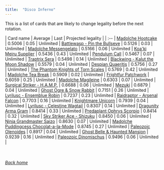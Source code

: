 ```yaml
---
title:  "Disco Inferno"
---
```


This is a list of cards that are likely to change legality before the next rotation.

| Card name | Average | Last | Projected legality |
| :-- |
[Madolche Hootcake](https://db.ygoprodeck.com/card/?search=Madolche%20Hootcake) | 0.5006 | 0.05 | Unlimited |
[Battlewasp - Pin the Bullseye](https://db.ygoprodeck.com/card/?search=Battlewasp%20-%20Pin%20the%20Bullseye) | 0.5126 | 0.03 | Unlimited |
[Madolche Messengelato](https://db.ygoprodeck.com/card/?search=Madolche%20Messengelato) | 0.5166 | 0.06 | Unlimited |
[Koa'ki Meiru Supplier](https://db.ygoprodeck.com/card/?search=Koa'ki%20Meiru%20Supplier) | 0.5436 | 0.43 | Unlimited |
[Pendulum Call](https://db.ygoprodeck.com/card/?search=Pendulum%20Call) | 0.5467 | 0.07 | Unlimited |
[Traptrix Sera](https://db.ygoprodeck.com/card/?search=Traptrix%20Sera) | 0.5498 | 0.14 | Unlimited |
[Blackwing - Kalut the Moon Shadow](https://db.ygoprodeck.com/card/?search=Blackwing%20-%20Kalut%20the%20Moon%20Shadow) | 0.5579 | 0.04 | Unlimited |
[Despian Quaeritis](https://db.ygoprodeck.com/card/?search=Despian%20Quaeritis) | 0.5756 | 0.27 | Unlimited |
[The Phantom Knights of Torn Scales](https://db.ygoprodeck.com/card/?search=The%20Phantom%20Knights%20of%20Torn%20Scales) | 0.5769 | 0.42 | Unlimited |
[Madolche Tea Break](https://db.ygoprodeck.com/card/?search=Madolche%20Tea%20Break) | 0.5909 | 0.02 | Unlimited |
[Frightfur Patchwork](https://db.ygoprodeck.com/card/?search=Frightfur%20Patchwork) | 0.6059 | 0.25 | Unlimited |
[Madolche Magileine](https://db.ygoprodeck.com/card/?search=Madolche%20Magileine) | 0.6303 | 0.07 | Unlimited |
[Surgical Striker - H.A.M.P.](https://db.ygoprodeck.com/card/?search=Surgical%20Striker%20-%20H.A.M.P.) | 0.6688 | 0.06 | Unlimited |
[Mezuki](https://db.ygoprodeck.com/card/?search=Mezuki) | 0.6879 | 0.04 | Unlimited |
[Ghost Ogre & Snow Rabbit](https://db.ygoprodeck.com/card/?search=Ghost%20Ogre%20%26%20Snow%20Rabbit) | 0.7151 | 0.26 | Unlimited |
[Lyrilusc - Ensemblue Robin](https://db.ygoprodeck.com/card/?search=Lyrilusc%20-%20Ensemblue%20Robin) | 0.7237 | 0.23 | Unlimited |
[Raidraptor - Arsenal Falcon](https://db.ygoprodeck.com/card/?search=Raidraptor%20-%20Arsenal%20Falcon) | 0.7703 | 0.16 | Unlimited |
[Knightmare Unicorn](https://db.ygoprodeck.com/card/?search=Knightmare%20Unicorn) | 0.7939 | 0.04 | Unlimited |
[Lyrilusc - Celestine Wagtail](https://db.ygoprodeck.com/card/?search=Lyrilusc%20-%20Celestine%20Wagtail) | 0.8307 | 0.14 | Unlimited |
[Dragunity Arma Gram](https://db.ygoprodeck.com/card/?search=Dragunity%20Arma%20Gram) | 0.8414 | 0.33 | Unlimited |
[Predaplant Ophrys Scorpio](https://db.ygoprodeck.com/card/?search=Predaplant%20Ophrys%20Scorpio) | 0.8414 | 0.32 | Unlimited |
[Sky Striker Ace - Shizuku](https://db.ygoprodeck.com/card/?search=Sky%20Striker%20Ace%20-%20Shizuku) | 0.8450 | 0.06 | Unlimited |
[Ninja Grandmaster Saizo](https://db.ygoprodeck.com/card/?search=Ninja%20Grandmaster%20Saizo) | 0.8630 | 0.07 | Unlimited |
[Madolche Puddingcess Chocolat-a-la-Mode](https://db.ygoprodeck.com/card/?search=Madolche%20Puddingcess%20Chocolat-a-la-Mode) | 0.8745 | 0.27 | Unlimited |
[Paleozoic Olenoides](https://db.ygoprodeck.com/card/?search=Paleozoic%20Olenoides) | 0.8917 | 0.04 | Unlimited |
[Ghost Belle & Haunted Mansion](https://db.ygoprodeck.com/card/?search=Ghost%20Belle%20%26%20Haunted%20Mansion) | 0.9239 | 0.16 | Unlimited |
[Paleozoic Dinomischus](https://db.ygoprodeck.com/card/?search=Paleozoic%20Dinomischus) | 0.9496 | 0.06 | Unlimited |

<br>

###### [Back home](index)